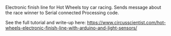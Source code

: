 Electronic finish line for Hot Wheels toy car racing. Sends message about the race winner to Serial connected Processing code. 

See the full tutorial and write-up here: https://www.circusscientist.com/hot-wheels-electronic-finish-line-with-arduino-and-light-sensors/
